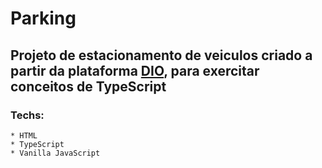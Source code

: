 # Parking

## Projeto de estacionamento de veiculos criado a partir da plataforma [DIO](https://dio.me), para exercitar conceitos de TypeScript

### Techs:

    * HTML
    * TypeScript
    * Vanilla JavaScript